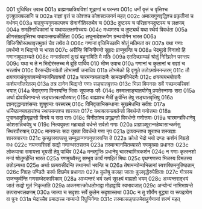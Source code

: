 001  युधिष्ठिर उवाच
001a ब्राह्मणक्षत्रियविशां शूद्राणां च परन्तप
001c धर्मो वृत्तं च वृत्तिश्च वृत्त्युपायफलानि च
002a राज्ञां वृत्तं च कोशश्च कोशसञ्जननं महत्
002c अमात्यगुणवृद्धिश्च प्रकृतीनां च वर्धनम्
003a षाड्गुण्यगुणकल्पश्च सेनानीतिस्तथैव च
003c दुष्टस्य च परिज्ञानमदुष्टस्य च लक्षणम्
004a समहीनाधिकानां च यथावल्लक्षणोच्चयः
004c मध्यमस्य च तुष्ट्यर्थं यथा स्थेयं विवर्धता
005a क्षीणसंग्रहवृत्तिश्च यथावत्सम्प्रकीर्तिता
005c लघुनादेशरूपेण ग्रन्थयोगेन भारत
006a विजिगीषोस्तथावृत्तमुक्तं चैव तथैव ते
006c गणानां वृत्तिमिच्छामि श्रोतुं मतिमतां वर
007a यथा गणाः प्रवर्धन्ते न भिद्यन्ते च भारत
007c अरीन्हि विजिगीषन्ते सुहृदः प्राप्नुवन्ति च
008a भेदमूलो विनाशो हि गणानामुपलभ्यते
008c मन्त्रसंवरणं दुःखं बहूनामिति मे मतिः
009a एतदिच्छाम्यहं श्रोतुं निखिलेन परन्तप
009c यथा च ते न भिद्येरंस्तच्च मे ब्रूहि पार्थिव
010  भीष्म उवाच
010a गणानां च कुलानां च राज्ञां च भरतर्षभ
010c वैरसन्दीपनावेतौ लोभामर्षौ जनाधिप
011a लोभमेको हि वृणुते ततोऽमर्षमनन्तरम्
011c तौ क्षयव्ययसंयुक्तावन्योन्यजनिताश्रयौ
012a चारमन्त्रबलादानैः सामदानविभेदनैः
012c क्षयव्ययभयोपायैः कर्शयन्तीतरेतरम्
013a तत्र दानेन भिद्यन्ते गणाः सङ्घातवृत्तयः
013c भिन्ना विमनसः सर्वे गच्छन्त्यरिवशं भयात्
014a भेदाद्गणा विनश्यन्ति भिन्नाः सूपजपाः परैः
014c तस्मात्सङ्घातयोगेषु प्रयतेरन्गणाः सदा
015a अर्था ह्येवाधिगम्यन्ते सङ्घातबलपौरुषात्
015c बाह्याश्च मैत्रीं कुर्वन्ति तेषु सङ्घातवृत्तिषु
016a ज्ञानवृद्धान्प्रशंसन्तः शुश्रूषन्तः परस्परम्
016c विनिवृत्ताभिसन्धानाः सुखमेधन्ति सर्वशः
017a धर्मिष्ठान्व्यवहारांश्च स्थापयन्तश्च शास्त्रतः
017c यथावत्सम्प्रवर्तन्तो विवर्धन्ते गणोत्तमाः
018a पुत्रान्भ्रातॄन्निगृह्णन्तो विनये च सदा रताः
018c विनीतांश्च प्रगृह्णन्तो विवर्धन्ते गणोत्तमाः
019a चारमन्त्रविधानेषु कोशसन्निचयेषु च
019c नित्ययुक्ता महाबाहो वर्धन्ते सर्वतो गणाः
020a प्राज्ञाञ्शूरान्महेष्वासान्कर्मसु स्थिरपौरुषान्
020c मानयन्तः सदा युक्ता विवर्धन्ते गणा नृप
021a द्रव्यवन्तश्च शूराश्च शस्त्रज्ञाः शास्त्रपारगाः
021c कृच्छ्रास्वापत्सु सम्मूढान्गणानुत्तारयन्ति ते
022a क्रोधो भेदो भयो दण्डः कर्शनं निग्रहो वधः
022c नयन्त्यरिवशं सद्यो गणान्भरतसत्तम
023a तस्मान्मानयितव्यास्ते गणमुख्याः प्रधानतः
023c लोकयात्रा समायत्ता भूयसी तेषु पार्थिव
024a मन्त्रगुप्तिः प्रधानेषु चारश्चामित्रकर्शन
024c न गणाः कृत्स्नशो मन्त्रं श्रोतुमर्हन्ति भारत
025a गणमुख्यैस्तु सम्भूय कार्यं गणहितं मिथः
025c पृथग्गणस्य भिन्नस्य विमतस्य ततोऽन्यथा
025e अर्थाः प्रत्यवसीदन्ति तथानर्था भवन्ति च
026a तेषामन्योन्यभिन्नानां स्वशक्तिमनुतिष्ठताम्
026c निग्रहः पण्डितैः कार्यः क्षिप्रमेव प्रधानतः
027a कुलेषु कलहा जाताः कुलवृद्धैरुपेक्षिताः
027c गोत्रस्य राजन्कुर्वन्ति गणसम्भेदकारिकाम्
028a आभ्यन्तरं भयं रक्ष्यं सुरक्ष्यं बाह्यतो भयम्
028c अभ्यन्तराद्भयं जातं सद्यो मूलं निकृन्तति
029a अकस्मात्क्रोधलोभाद्वा मोहाद्वापि स्वभावजात्
029c अन्योन्यं नाभिभाषन्ते तत्पराभवलक्षणम्
030a जात्या च सदृशाः सर्वे कुलेन सदृशास्तथा
030c न तु शौर्येण बुद्ध्या वा रूपद्रव्येण वा पुनः
031a भेदाच्चैव प्रमादाच्च नाम्यन्ते रिपुभिर्गणाः
031c तस्मात्सङ्घातमेवाहुर्गणानां शरणं महत्

